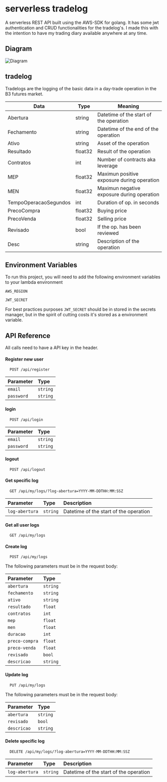 
# serverless tradelog

A serverless REST API built using the AWS-SDK for golang. It has some jwt authentication and CRUD functionalities for the tradelog's. I made this with the intention to have my trading diary available anywhere at any time.

## Diagram

![Diagram](https://github.com/Toskosz/serverless-tradelog/main/media/serverless.png)

## tradelog

Tradelogs are the logging of the basic data in a day-trade operation in the B3 futures market.

Data | Type | Meaning 
--- | --- | --- 
Abertura | string | Datetime of the start of the operation 
Fechamento | string | Datetime of the end of the operation  
Ativo | string | Asset of the operation 
Resultado | float32 | Result of the operation 
Contratos | int | Number of contracts aka leverage 
MEP | float32 | Maximun positive exposure during operation 
MEN | float32 | Maximun negative exposure during operation 
TempoOperacaoSegundos | int | Duration of op. in seconds 
PrecoCompra | float32 | Buying price 
PrecoVenda | float32 | Selling price 
Revisado | bool | If the op. has been reviewed 
Desc | string | Description of the operation


## Environment Variables

To run this project, you will need to add the following environment variables to your lambda environment

`AWS_REGION`

`JWT_SECRET` 

For best practices purposes `JWT_SECRET`  should be in stored in the secrets manager, but in the spirit of cutting costs it's stored as a environment variable.


## API Reference

All calls need to have a API key in the header. 

#### Register new user

```http
  POST /api/register
```

| Parameter | Type 
| :-------- | :------- 
| `email` | `string` 
| `password` | `string` 


#### login
```http
  POST /api/login
```

| Parameter | Type     
| :-------- | :------- 
| `email` | `string` 
| `password` | `string` 

#### logout

```http
  POST /api/logout
```

#### Get specific log
```http
  GET /api/my/logs/?log-abertura=YYYY-MM-DDTHH:MM:SSZ
```

| Parameter | Type | Description
| :-------- | :------- | :-------
| `log-abertura` | `string` | Datetime of the start of the operation

#### Get all user logs
```http
  GET /api/my/logs
```

#### Create log
```http
  POST /api/my/logs
```

The following parameters must be in the request body:

| Parameter | Type 
| :-------- | :------- 
| `abertura` | `string` 
| `fechamento` | `string` 
| `ativo` | `string` 
| `resultado` | `float` 
| `contratos` | `int` 
| `mep` | `float` 
| `men` | `float` 
| `duracao`| `int` 
| `preco-compra` | `float` 
| `preco-venda`| `float` 
| `revisado` | `bool` 
| `descricao` | `string` 

#### Update log
```http
  PUT /api/my/logs
```

The following parameters must be in the request body:

| Parameter | Type 
| :-------- | :------- 
| `abertura` | `string` 
| `revisado` | `bool` 
| `descricao` | `string` 

#### Delete specific log
```http
  DELETE /api/my/logs/?log-abertura=YYYY-MM-DDTHH:MM:SSZ
```

| Parameter | Type | Description
| :-------- | :------- | :-------
| `log-abertura` | `string` | Datetime of the start of the operation
